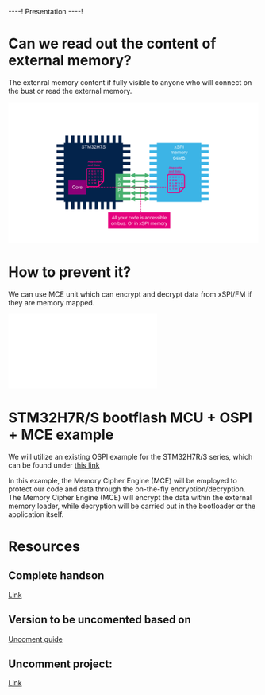----!
Presentation
----!

# Can we read out the content of external memory?

The extenral memory content if fully visible to anyone who will connect on the bust or read the external memory. 

![](./img/Slide49.svg)

# How to prevent it?

We can use MCE unit which can encrypt and decrypt data from xSPI/FM if they are memory mapped. 

![](./img/mce.json)

# STM32H7R/S bootflash MCU + OSPI + MCE example

We will utilize an existing OSPI example for the STM32H7R/S series, which can be found under
[this link](https://github.com/ST-TOMAS-Examples-ExtMem)


In this example, the Memory Cipher Engine (MCE) will be employed to protect our code and data through the on-the-fly encryption/decryption. 
The Memory Cipher Engine (MCE) will encrypt the data within the external memory loader, while decryption will be carried out in the bootloader or the application itself.

# Resources

## Complete handson

[Link](https://github.com/ST-TOMAS-Examples-ExtMem/stm32h7rs_ospi_mce)

## Version to be uncomented based on 

[Uncoment guide](https://rristm.github.io/tomas_materials_v2/ST-TOMAS-Workshop/stm32h7s_workshop/master/mce_ide_uncomment.md/0)

## Uncomment project: 

[Link](https://github.com/ST-TOMAS-Examples-ExtMem/stm32h7rs_ospi_mce/releases)